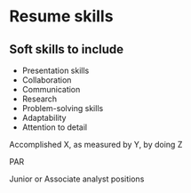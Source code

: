 # Resume skills

## Soft skills to include

* Presentation skills
* Collaboration
* Communication
* Research
* Problem-solving skills
* Adaptability
* Attention to detail

Accomplished X, as measured by Y, by doing Z

PAR

Junior or Associate analyst positions
